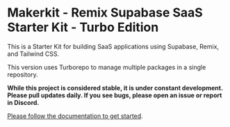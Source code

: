 # Makerkit - Remix Supabase SaaS Starter Kit - Turbo Edition

This is a Starter Kit for building SaaS applications using Supabase, Remix, and Tailwind CSS.

This version uses Turborepo to manage multiple packages in a single repository.

**While this project is considered stable, it is under constant development. Please pull updates daily. If you see bugs, please open an issue or report in Discord.**

[Please follow the documentation to get started](https://makerkit.dev/docs/remix-supabase-turbo/introduction).